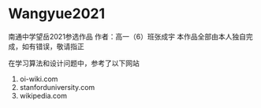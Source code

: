 # Wangyue2021
南通中学望岳2021参选作品
作者：高一（6）班张成宇
本作品全部由本人独自完成，如有错误，敬请指正


在学习算法和设计问题中，参考了以下网站 

1. oi-wiki.com 
2. stanforduniversity.com 
3. wikipedia.com
